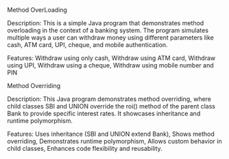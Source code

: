 Method OverLoading

Description:
This is a simple Java program that demonstrates method overloading in the context of a banking system. The program simulates multiple ways a user can withdraw money using different parameters like cash, ATM card, UPI, cheque, and mobile authentication.

Features:
Withdraw using only cash,
Withdraw using ATM card,
Withdraw using UPI,
Withdraw using a cheque,
Withdraw using mobile number and PIN

Method Overriding

Description:
This Java program demonstrates method overriding, where child classes SBI and UNION override the roi() method of the parent class Bank to provide specific interest rates. It showcases inheritance and runtime polymorphism.

Features:
Uses inheritance (SBI and UNION extend Bank),
Shows method overriding,
Demonstrates runtime polymorphism,
Allows custom behavior in child classes,
Enhances code flexibility and reusability.

